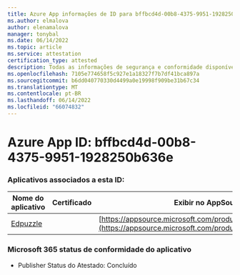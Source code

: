 ```yaml
---
title: Azure App informações de ID para bffbcd4d-00b8-4375-9951-1928250b636e
ms.author: elmalova
author: elenamalova
manager: tonybal
ms.date: 06/14/2022
ms.topic: article
ms.service: attestation
certification_type: attested
description: Todas as informações de segurança e conformidade disponíveis para bffbcd4d-00b8-4375-9951-1928250b636e.
ms.openlocfilehash: 7105e774658f5c927e1a18327f7b7df41bca897a
ms.sourcegitcommit: b6dd040770330d4499a0e19998f909be31b67c34
ms.translationtype: MT
ms.contentlocale: pt-BR
ms.lasthandoff: 06/14/2022
ms.locfileid: "66074832"
---
```

# <a name="azure-app-id-bffbcd4d-00b8-4375-9951-1928250b636e"></a>Azure App ID: bffbcd4d-00b8-4375-9951-1928250b636e


### <a name="apps-associated-with-this-id"></a>Aplicativos associados a esta ID:
| **Nome do aplicativo** | **Certificado** | **Exibir no AppSource** |
|--------------|---------------|-----------------------|
| [Edpuzzle](../forward/WA200003736.md) |  | [https://appsource.microsoft.com/product/office/WA200003736](https://appsource.microsoft.com/product/office/WA200003736) |

### <a name="microsoft-365-app-compliance-status"></a>Microsoft 365 status de conformidade do aplicativo
- Publisher Status do Atestado: Concluído
